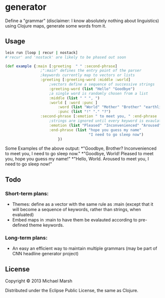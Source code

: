# generator

Define a "grammar" (disclaimer: I know absolutely nothing about linguistics) using Clojure maps, generate some words from it.

## Usage

```bash
lein run [loop | recur | nostack]
#'recur' and 'nostack' are likely to be phased out soon
```

```clojure
(def example {:main [:greeting  " " :second-phrase]
                ;":main" defines the entry point of the parser
                ;keywords currently map to vectors or lists
                :greeting [:greeting-word :middle :world]
                    ;vectors define a sequence of successive strings
                    :greeting-word (list "Hello" "Goodbye")
                    ;a single word is randomly chosen from a list
                    :middle (list " " ", ")
                    :world [ :word :punc ]
                        :word (list "World" "Mother" "Brother" "earthlings")
                        :punc (list "!" "." "?")
                :second-phrase [:emotion " to meet you, " :end-phrase :punc]
                    ;strings are ignored until every keyword is evaulated to a string
                    :emotion (list "Pleased" "Inconvenienced" "Aroused")
                    :end-phrase (list "hope you guess my name"
                                      "I need to go sleep now")
                        })


```
Some Examples of the above output:
*"Goodbye, Brother? Inconvenienced to meet you, I need to go sleep now."
*"Goodbye, World! Pleased to meet you, hope you guess my name!"
*"Hello, World. Aroused to meet you, I need to go sleep now!"

## Todo

### Short-term plans:
* Themes: define as a vector with the same rule as :main (except that it will become a sequence of keywords, rather than strings, when evaluated)
* Embed maps in :main to have them be evalauted according to pre-defined theme keywords.

### Long-term plans:
* An easy an efficient way to maintain multiple grammars (may be part of CNN headline generator project)


## License

Copyright © 2013 Michael Marsh

Distributed under the Eclipse Public License, the same as Clojure.
